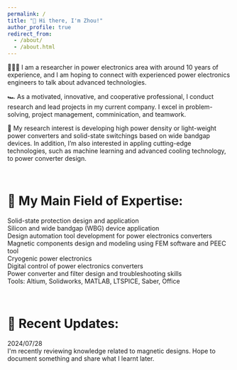 ```yaml
---
permalink: /
title: "👋 Hi there, I'm Zhou!"
author_profile: true
redirect_from: 
  - /about/
  - /about.html
---
```


👨🏻‍🔬 I am a researcher in power electronics area with around 10 years of experience, and I am hoping to connect with experienced power electronics engineers to talk about advanced technologies.

🏎️ As a motivated, innovative, and cooperative professional, I conduct research and lead projects in my current company. I excel in problem-solving, project management, comminication, and teamwork.

🔋 My research interest is developing high power density or light-weight power converters and solid-state switchings based on wide bandgap devices. In addition, I’m also interested in appling cutting-edge technologies, such as machine learning and advanced cooling technology, to power converter design.  


  <br/>

🤖 My Main Field of Expertise:
======
Solid-state protection design and application<br/>
Silicon and wide bandgap (WBG) device application <br/>
Design automation tool development for power electronics converters<br/>
Magnetic components design and modeling using FEM software and PEEC tool<br/>
Cryogenic power electronics<br/>
Digital control of power electronics converters<br/>
Power converter and filter design and troubleshooting skills<br/>
Tools: Altium, Solidworks, MATLAB, LTSPICE, Saber, Office<br/>

  <br/>

📰 Recent Updates:
======
2024/07/28<br/>
I'm recently reviewing knowledge related to magnetic designs. Hope to document something and share what I learnt later.

